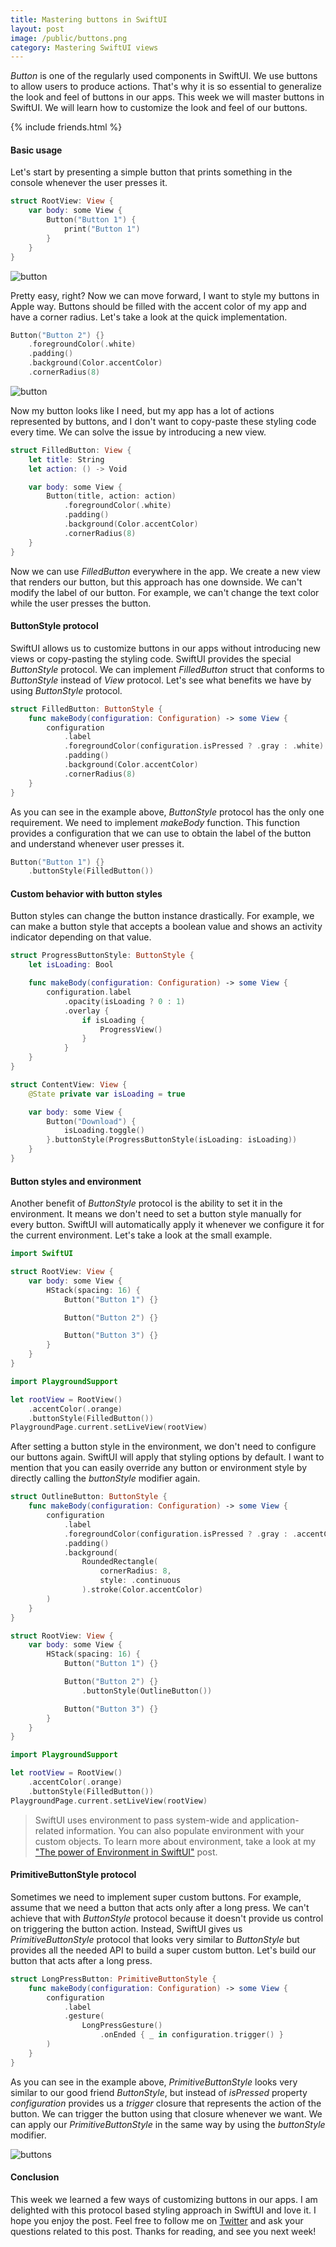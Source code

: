 ```yaml
---
title: Mastering buttons in SwiftUI
layout: post
image: /public/buttons.png
category: Mastering SwiftUI views
---
```


*Button* is one of the regularly used components in SwiftUI. We use buttons to allow users to produce actions. That's why it is so essential to generalize the look and feel of buttons in our apps. This week we will master buttons in SwiftUI. We will learn how to customize the look and feel of our buttons.

{% include friends.html %}

#### Basic usage
Let's start by presenting a simple button that prints something in the console whenever the user presses it.

```swift
struct RootView: View {
    var body: some View {
        Button("Button 1") {
            print("Button 1")
        }
    }
}
```

![button](/public/button.png)

Pretty easy, right? Now we can move forward, I want to style my buttons in Apple way. Buttons should be filled with the accent color of my app and have a corner radius. Let's take a look at the quick implementation.

```swift
Button("Button 2") {}
    .foregroundColor(.white)
    .padding()
    .background(Color.accentColor)
    .cornerRadius(8)
```

![button](/public/button1.png)

Now my button looks like I need, but my app has a lot of actions represented by buttons, and I don't want to copy-paste these styling code every time. We can solve the issue by introducing a new view.

```swift
struct FilledButton: View {
    let title: String
    let action: () -> Void

    var body: some View {
        Button(title, action: action)
            .foregroundColor(.white)
            .padding()
            .background(Color.accentColor)
            .cornerRadius(8)
    }
}
```

Now we can use *FilledButton* everywhere in the app. We create a new view that renders our button, but this approach has one downside. We can't modify the label of our button. For example, we can't change the text color while the user presses the button.

#### ButtonStyle protocol
SwiftUI allows us to customize buttons in our apps without introducing new views or copy-pasting the styling code. SwiftUI provides the special *ButtonStyle* protocol. We can implement *FilledButton* struct that conforms to *ButtonStyle* instead of *View* protocol. Let's see what benefits we have by using *ButtonStyle* protocol.

```swift
struct FilledButton: ButtonStyle {
    func makeBody(configuration: Configuration) -> some View {
        configuration
            .label
            .foregroundColor(configuration.isPressed ? .gray : .white)
            .padding()
            .background(Color.accentColor)
            .cornerRadius(8)
    }
}
```

As you can see in the example above, *ButtonStyle* protocol has the only one requirement. We need to implement *makeBody* function. This function provides a configuration that we can use to obtain the label of the button and understand whenever user presses it.

```swift
Button("Button 1") {}
    .buttonStyle(FilledButton())
```

#### Custom behavior with button styles
Button styles can change the button instance drastically. For example, we can make a button style that accepts a boolean value and shows an activity indicator depending on that value.

```swift
struct ProgressButtonStyle: ButtonStyle {
    let isLoading: Bool

    func makeBody(configuration: Configuration) -> some View {
        configuration.label
            .opacity(isLoading ? 0 : 1)
            .overlay {
                if isLoading {
                    ProgressView()
                }
            }
    }
}

struct ContentView: View {
    @State private var isLoading = true

    var body: some View {
        Button("Download") {
            isLoading.toggle()
        }.buttonStyle(ProgressButtonStyle(isLoading: isLoading))
    }
}
```

#### Button styles and environment
Another benefit of *ButtonStyle* protocol is the ability to set it in the environment. It means we don't need to set a button style manually for every button. SwiftUI will automatically apply it whenever we configure it for the current environment. Let's take a look at the small example.

```swift
import SwiftUI

struct RootView: View {
    var body: some View {
        HStack(spacing: 16) {
            Button("Button 1") {}

            Button("Button 2") {}

            Button("Button 3") {}
        }
    }
}

import PlaygroundSupport

let rootView = RootView()
    .accentColor(.orange)
    .buttonStyle(FilledButton())
PlaygroundPage.current.setLiveView(rootView)
```

After setting a button style in the environment, we don't need to configure our buttons again. SwiftUI will apply that styling options by default. I want to mention that you can easily override any button or environment style by directly calling the *buttonStyle* modifier again.

```swift
struct OutlineButton: ButtonStyle {
    func makeBody(configuration: Configuration) -> some View {
        configuration
            .label
            .foregroundColor(configuration.isPressed ? .gray : .accentColor)
            .padding()
            .background(
                RoundedRectangle(
                    cornerRadius: 8,
                    style: .continuous
                ).stroke(Color.accentColor)
        )
    }
}

struct RootView: View {
    var body: some View {
        HStack(spacing: 16) {
            Button("Button 1") {}

            Button("Button 2") {}
                .buttonStyle(OutlineButton())

            Button("Button 3") {}
        }
    }
}

import PlaygroundSupport

let rootView = RootView()
    .accentColor(.orange)
    .buttonStyle(FilledButton())
PlaygroundPage.current.setLiveView(rootView)
```

> SwiftUI uses environment to pass system-wide and application-related information. You can also populate environment with your custom objects. To learn more about environment, take a look at my ["The power of Environment in SwiftUI"](/2019/08/21/the-power-of-environment-in-swiftui/) post.

#### PrimitiveButtonStyle protocol
Sometimes we need to implement super custom buttons. For example, assume that we need a button that acts only after a long press. We can't achieve that with *ButtonStyle* protocol because it doesn't provide us control on triggering the button action. Instead, SwiftUI gives us *PrimitiveButtonStyle* protocol that looks very similar to *ButtonStyle* but provides all the needed API to build a super custom button. Let's build our button that acts after a long press.

```swift
struct LongPressButton: PrimitiveButtonStyle {
    func makeBody(configuration: Configuration) -> some View {
        configuration
            .label
            .gesture(
                LongPressGesture()
                    .onEnded { _ in configuration.trigger() }
        )
    }
}
```

As you can see in the example above, *PrimitiveButtonStyle* looks very similar to our good friend *ButtonStyle*, but instead of *isPressed* property *configuration* provides us a *trigger* closure that represents the action of the button. We can trigger the button using that closure whenever we want. We can apply our *PrimitiveButtonStyle* in the same way by using the *buttonStyle* modifier.

![buttons](/public/buttons.png)

#### Conclusion
This week we learned a few ways of customizing buttons in our apps. I am delighted with this protocol based styling approach in SwiftUI and love it. I hope you enjoy the post. Feel free to follow me on [Twitter](https://twitter.com/mecid) and ask your questions related to this post. Thanks for reading, and see you next week!